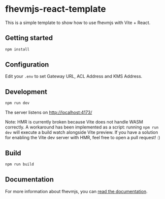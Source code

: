 # fhevmjs-react-template

This is a simple template to show how to use fhevmjs with Vite + React.

## Getting started

```bash
npm install
```

## Configuration

Edit your `.env` to set Gateway URL, ACL Address and KMS Address.

## Development

```bash
npm run dev
```

The server listens on [http://localhost:4173/](http://localhost:4173/)

Note: HMR is currently broken because Vite does not handle WASM correctly. A workaround has been implemented as a script: running `npm run dev` will execute a build watch alongside Vite preview. If you have a solution for enabling the Vite dev server with HMR, feel free to open a pull request! :)

## Build

```bash
npm run build
```

## Documentation

For more information about fhevmjs, you can [read the documentation](https://docs.zama.ai/fhevm).
